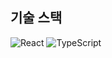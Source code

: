 <h2>기술 스택</h2>

![React](https://img.shields.io/badge/-react-212121?style=for-the-badge&logo=react)
![TypeScript](https://img.shields.io/badge/-typescript-007acc?style=for-the-badge&logo=typescript&logoColor=white)
